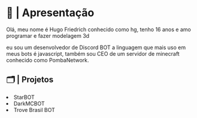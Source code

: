 <div>
<h1>📜 | Apresentação</h1>
<p>Olá, meu nome é Hugo Friedrich conhecido como hg, tenho 16 anos e amo programar e fazer modelagem 3d</p>
<p>eu sou um desenvolvedor de Discord BOT a linguagem que mais uso em meus bots é javascript, também sou CEO de um servidor de minecraft conhecido como PombaNetwork.</p>
<h2>🗂️ | Projetos</h2>
<li>StarBOT
<li>DarkMCBOT
<li>Trove Brasil BOT
</li>
</div>
